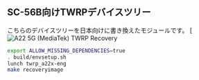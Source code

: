 ## SC-56B向けTWRPデバイスツリー
こちらのデバイスツリーを日本向けに書き換えたモジュールです。
[![A22 5G (MediaTek) TWRP Recovery](https://github.com/aHVzY2g/twrp-device-samsung-a22x)
```sh
export ALLOW_MISSING_DEPENDENCIES=true
. build/envsetup.sh
lunch twrp_a22x-eng
make recoveryimage
```
